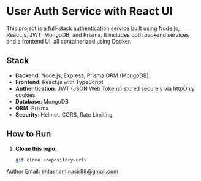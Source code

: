# User Auth Service with React UI

This project is a full-stack authentication service built using Node.js, React.js, JWT, MongoDB, and Prisma. It includes both backend services and a frontend UI, all containerized using Docker.

## Stack

- **Backend**: Node.js, Express, Prisma ORM (MongoDB)
- **Frontend**: React.js with TypeScript
- **Authentication**: JWT (JSON Web Tokens) stored securely via httpOnly cookies
- **Database**: MongoDB
- **ORM**: Prisma
- **Security**: Helmet, CORS, Rate Limiting

## How to Run

1. **Clone this repo**:
   ```bash
   git clone <repository-url>


Author Email: ehtasham.nasir89@gmail.com